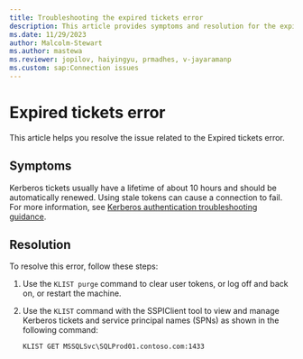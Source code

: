 ```yaml
---
title: Troubleshooting the expired tickets error 
description: This article provides symptoms and resolution for the expired tickets error.
ms.date: 11/29/2023
author: Malcolm-Stewart
ms.author: mastewa
ms.reviewer: jopilov, haiyingyu, prmadhes, v-jayaramanp
ms.custom: sap:Connection issues
---
```


# Expired tickets error

This article helps you resolve the issue related to the  Expired tickets error.

## Symptoms

Kerberos tickets usually have a lifetime of about 10 hours and should be automatically renewed. Using stale tokens can cause a connection to fail. For more information, see [Kerberos authentication troubleshooting guidance](../../../windows-server/windows-security/kerberos-authentication-troubleshooting-guidance.md).

## Resolution

To resolve this error, follow these steps:

1. Use the `KLIST purge` command to clear user tokens, or log off and back on, or restart the machine.

1. Use the `KLIST` command with the SSPIClient tool to view and manage Kerberos tickets and service principal names (SPNs) as shown in the following command:
  
   `KLIST GET MSSQLSvc\SQLProd01.contoso.com:1433`
